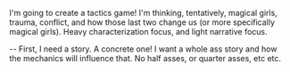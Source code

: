 I'm going to create a tactics game! I'm thinking, tentatively, magical girls, trauma, conflict, and how those last two change us (or more specifically magical girls). Heavy characterization focus, and light narrative focus.

-- First, I need a story. A concrete one! I want a whole ass story and how the mechanics will influence that. No half asses, or quarter asses, etc etc.
